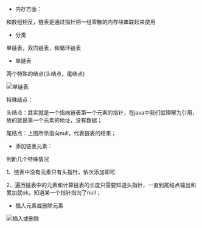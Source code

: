 - 内存方面：

和数组相反，链表是通过指针把一组零散的内存块串联起来使用

- 分类

单链表，双向链表，和循环链表


- 单链表

两个特殊的结点(头结点，尾结点)

![单链表](LinkedListDemo/pic/single.jpg)

特殊结点：

头结点：其实就是一个指向链表第一个元素的指针，在java中我们就理解为引用，放的就是第一个元素的地址，没有数据；

尾结点：上图所示指向null，代表链表的结束；


- 添加链表元素：

判断几个特殊情况

1、链表中没有元素只有头指针，依次添加即可.

2、遍历链表中的元素和计算链表的长度只需要知道头指针，一直到尾结点输出和累加就ok，知道某一个指针指向了null；


- 插入元素或删除元素

![插入或删除](LinkedListDemo/pic/insertOrdelete.jpg)




